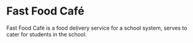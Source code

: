 # Fast Food Café
Fast Food Café is a food delivery service for a school system, serves to cater for students in the school.